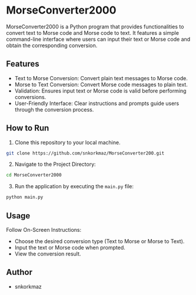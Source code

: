 # MorseConverter2000

MorseConverter2000 is a Python program that provides functionalities to convert text to Morse code and Morse code to text. It features a simple command-line interface where users can input their text or Morse code and obtain the corresponding conversion.

## Features 
- Text to Morse Conversion: Convert plain text messages to Morse code.
- Morse to Text Conversion: Convert Morse code messages to plain text.
- Validation: Ensures input text or Morse code is valid before performing conversions.
- User-Friendly Interface: Clear instructions and prompts guide users through the conversion process.

## How to Run

1. Clone this repository to your local machine.

```bash
git clone https://github.com/snkorkmaz/MorseConverter200.git
```

2. Navigate to the Project Directory:
```bash
cd MorseConverter2000
```
3. Run the application by executing the `main.py` file:
```bash
python main.py
```

## Usage
Follow On-Screen Instructions:
- Choose the desired conversion type (Text to Morse or Morse to Text).
- Input the text or Morse code when prompted.
- View the conversion result.

## Author

- snkorkmaz
